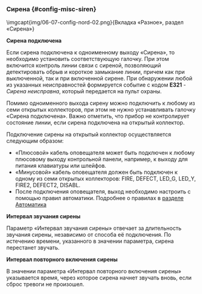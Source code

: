 ### Сирена {#config-misc-siren}

\imgcapt{img/06-07-config-nord-02.png}{Вкладка «Разное», раздел «Сирена»}

**Сирена подключена**  

Если сирена подключена к одноименному выходу «Сирена», то необходимо установить соответствующую галочку. При этом включится контроль линии связи с сиреной, позволяющий детектировать обрыв и короткое замыкание линии, причем как при выключенной, так и при включенной сирене. При обнаружении любой из указанных неисправностей формируется  событие с кодом **E321** - *Сирена неисправна*, который передается на пульт охраны.

Помимо одноименного выхода сирену можно подключить к любому из семи открытых коллекторов, при этом не нужно устанавливать галочку «Сирена подключена». Важно отметить, что прибор не контролирует состояние линии, если сирена подключена на открытый коллектор.

Подключение сирены на открытый коллектор осуществляется следующим образом:

* «Плюсовой» кабель оповещателя может быть подключен к любому плюсовому выходу контрольной панели, например, к выходу для питания клавиатуры или шлейфов. 
* «Минусовой» кабель оповещателя должен быть подключен к одному из семи открытых коллекторов: FIRE, DEFECT, LED_G, LED_Y, FIRE2, DEFECT2, DISABL.
* После подключения оповещателя, выход необходимо настроить с помощью правил автоматики. Подробнее о правилах в [разделе Автоматика](#config-automation)


**Интервал звучания сирены**

Параметр «Интервал звучания сирены» отвечает за длительность звучания сирены, независимо от способа её подключения. По истечению времени, указанного в значении параметра, сирена перестанет звучать.

**Интервал повторного включения сирены**

В значении параметра «Интервал повторного включения сирены» указывается время, через которое сирена начнет звучать вновь, если сброс тревоги не произошел.

